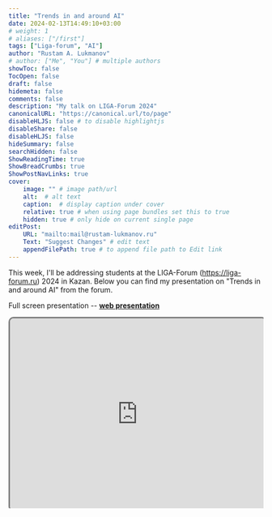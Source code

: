 ```yaml
---
title: "Trends in and around AI"
date: 2024-02-13T14:49:10+03:00
# weight: 1
# aliases: ["/first"]
tags: ["Liga-forum", "AI"]
author: "Rustam A. Lukmanov"
# author: ["Me", "You"] # multiple authors
showToc: false
TocOpen: false
draft: false
hidemeta: false
comments: false
description: "My talk on LIGA-Forum 2024"
canonicalURL: "https://canonical.url/to/page"
disableHLJS: false # to disable highlightjs
disableShare: false
disableHLJS: false
hideSummary: false
searchHidden: false
ShowReadingTime: true
ShowBreadCrumbs: true
ShowPostNavLinks: true
cover:
    image: "" # image path/url
    alt:  # alt text
    caption:  # display caption under cover
    relative: true # when using page bundles set this to true
    hidden: true # only hide on current single page
editPost:
    URL: "mailto:mail@rustam-lukmanov.ru"
    Text: "Suggest Changes" # edit text
    appendFilePath: true # to append file path to Edit link
---
```


This week, I'll be addressing students at the LIGA-Forum (https://liga-forum.ru) 2024 in Kazan. Below you can find my presentation on "Trends in and around AI" from the forum.

Full screen presentation -- [**web presentation**](https://liga-forum.netlify.app/)

<div class="wrapper">
  <!-- The padding-bottom value is calculated by dividing the height by the width of the iframe and multiplying by 100 -->
  <!-- For example, if the iframe is 800px by 600px, then the padding-bottom is 600 / 800 * 100 = 75% -->
  <div class="iframe-container" style="padding-bottom: 75%; position: relative; overflow: hidden;">
    <iframe src="https://liga-forum.netlify.app" style="height:100%;width:100%;border-radius:10px;border:3px solid grey;position:absolute;top:0;left:0;" title="Iframe Example"></iframe>
  </div>
</div>
